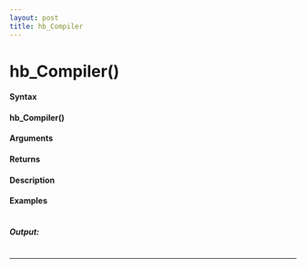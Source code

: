```yaml
---
layout: post
title: hb_Compiler
---
```


# hb_Compiler()


#### Syntax

#### hb_Compiler()

#### Arguments

#### Returns

#### Description

#### Examples

```

```

##### Output:

```

```

---